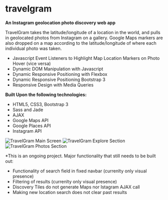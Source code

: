 # travelgram
**An Instagram geolocation photo discovery web app**

TravelGram takes the latitude/longitude of a location in the world, and pulls in geolocated photos from Instagram on a gallery. Google Maps markers are also dropped on a map according to the latitude/longitude of where each individual photo was taken.

- Javascript Event Listeners to Highlight Map Location Markers on Photo Hover (vice versa)
- Dynamic DOM Manipulation with Javascript
- Dynamic Responsive Positioning with Flexbox
- Dynamic Responsive Positioning Bootstrap 3
- Responsive Design with Media Queries


**Built Upon the following technologies:**
- HTML5, CSS3, Bootstrap 3
- Sass and Jade
- AJAX
- Google Maps API
- Google Places API
- Instagram API

![TravelGram Main Screen](http://www.duncanleung.com/portfolio/travelgram-github/hero.jpg)
![TravelGram Explore Section](http://www.duncanleung.com/portfolio/travelgram-github/explore.jpg)
![TravelGram Photos Section](http://www.duncanleung.com/portfolio/travelgram-github/browse.jpg)

*This is an ongoing project. Major functionality that still needs to be built out:
- Functionality of search field in fixed navbar  (currenlty only visual presence)
- Filtering of results (currenlty only visual presence)
- Discovery Tiles do not generate Maps nor Istagram AJAX call
- Making new location search does not clear past results
